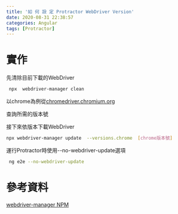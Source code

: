 ```yaml
---
title: '如 何 設 定 Protractor WebDriver Version'
date: 2020-08-31 22:38:57
categories: Angular
tags: [Protractor]
---
```

# 實作
先清除目前下載的WebDriver
 
```bash 
 npx  webdriver-manager clean
```
 
以chrome為例從[chromedriver.chromium.org](httchromedriverps://chromedriver.chromium.org/downloads)
 
查詢所需的版本號
 
接下來依版本下載WebDriver
 
```bash
npx webdriver-manager update  --versions.chrome  [chrome版本號]
```
 
運行Protractor時使用--no-webdriver-update選項
 
```bash
 ng e2e --no-webdriver-update
```

# 參考資料
[webdriver-manager NPM](https://www.npmjs.com/package/webdriver-manager)
